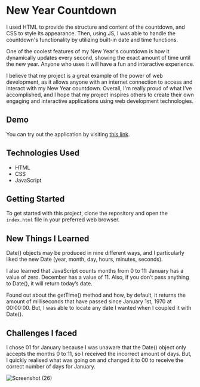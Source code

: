# New Year Countdown

I used HTML to provide the structure and content of the countdown, and CSS to style its appearance. Then, using JS, I was able to handle the countdown's functionality by utilizing built-in date and time functions.

One of the coolest features of my New Year's countdown is how it dynamically updates every second, showing the exact amount of time until the new year. Anyone who uses it will have a fun and interactive experience.

I believe that my project is a great example of the power of web development, as it allows anyone with an internet connection to access and interact with my New Year countdown. Overall, I'm really proud of what I've accomplished, and I hope that my project inspires others to create their own engaging and interactive applications using web development technologies.

## Demo

You can try out the application by visiting [this link](https://paribhandarkar.github.io/new-year-countdown/).

## Technologies Used

- HTML
- CSS
- JavaScript

## Getting Started

To get started with this project, clone the repository and open the `index.html` file in your preferred web browser.

## New Things I Learned

Date() objects may be produced in nine different ways, and I particularly liked the new Date (year, month, day, hours, minutes, seconds).

I also learned that JavaScript counts months from 0 to 11: January has a value of zero. December has a value of 11. Also, if you don’t pass anything to Date(), it will return today’s date.

Found out about the getTime() method and how, by default, it returns the amount of milliseconds that have passed since January 1st, 1970 at 00:00:00. But, I was able to locate any date I wanted when I coupled it with Date().

## Challenges I faced

I chose 01 for January because I was unaware that the Date() object only accepts the months 0 to 11, so I received the incorrect amount of days. But, I quickly realised what was going on and changed it to 00 to receive the correct number of days for January.

![Screenshot (26)](https://user-images.githubusercontent.com/76446574/235358559-bcc32975-8cf2-4601-837c-42de370b433c.png)
